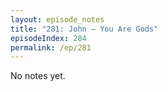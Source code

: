 ```yaml
---
layout: episode_notes
title: "281: John — You Are Gods"
episodeIndex: 284
permalink: /ep/281
---
```

No notes yet.
